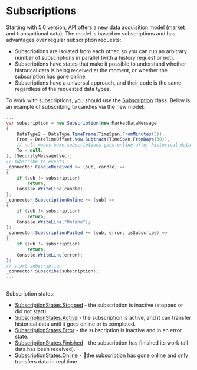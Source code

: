 # Subscriptions

Starting with 5.0 version, [API](../../api.md) offers a new data acquisition model (market and transactional data). The model is based on subscriptions and has advantages over regular subscription requests: 

- Subscriptions are isolated from each other, so you can run an arbitrary number of subscriptions in parallel (with a history request or not). 
- Subscriptions have states that make it possible to understand whether historical data is being received at the moment, or whether the subscription has gone online. 
- Subscriptions have a universal approach, and their code is the same regardless of the requested data types. 

To work with subscriptions, you should use the [Subscription](xref:StockSharp.Algo.Subscription) class. Below is an example of subscribing to candles via the new model:

```cs
...
var subscription = new Subscription(new MarketDataMessage
{
	DataType2 = DataType.TimeFrame(TimeSpan.FromMinutes(5)),
	From = DateTimeOffset.Now.Subtract(TimeSpan.FromDays(30)),
	// null means make subscriptions goes online after historical data
	To = null,
}, (SecurityMessage)sec);
// subscribe to events
_connector.CandleReceived += (sub, candle) =>
{
	if (sub != subscription)
		return;
	Console.WriteLine(candle);
};
_connector.SubscriptionOnline += (sub) =>
{
	if (sub != subscription)
		return;
	Console.WriteLine("Online");
};
_connector.SubscriptionFailed += (sub, error, isSubscribe) =>
{
	if (sub != subscription)
		return;
	Console.WriteLine(error);
};
// start subscription
_connector.Subscribe(subscription);
...
			
```

Subscription states:

- [SubscriptionStates.Stopped](xref:StockSharp.Algo.SubscriptionStates.Stopped) \- the subscription is inactive (stopped or did not start). 
- [SubscriptionStates.Active](xref:StockSharp.Algo.SubscriptionStates.Active) \- the subscription is active, and it can transfer historical data until it goes online or is completed. 
- [SubscriptionStates.Error](xref:StockSharp.Algo.SubscriptionStates.Error) \- the subscription is inactive and in an error state. 
- [SubscriptionStates.Finished](xref:StockSharp.Algo.SubscriptionStates.Finished) \- the subscription has finished its work (all data has been received). 
- [SubscriptionStates.Online](xref:StockSharp.Algo.SubscriptionStates.Online) \- the subscription has gone online and only transfers data in real time. 
